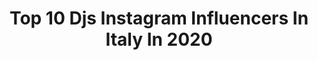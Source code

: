 ---
title: Top 10 Djs Instagram Influencers In Italy In 2020
description: >-
  Find top djs Instagram influencers in Italy in 2020. Most popular hashtags: #music #dj #quarantine #iorestoacasa.
platform: Instagram
profiles:
  - username: "nicolapigini"
    fullname: >-
      NICOLA PIGINI
    location: "Italy"
    followers: 19000
    engagement: 288
    commentsToLikes: 0.064102
    avatar: "https://scontent-ams4-1.cdninstagram.com/v/t51.2885-19/s320x320/89266869_210301223506936_6370980789819015168_n.jpg?_nc_ht=scontent-ams4-1.cdninstagram.com&_nc_ohc=m5C6XA_RFgkAX93AAbq&oh=2156b3f5ed0810007c670cf7a117642e&oe=5EBAAB9B"
    verified: false
    hashtags: "#respiraquestalibert"
  - username: "official_cat"
    fullname: >-
      Catherine Poulain
    location: "Italy"
    followers: 444674
    engagement: 289
    commentsToLikes: 0.036449
    avatar: "https://scontent-atl3-1.cdninstagram.com/v/t51.2885-19/s150x150/92713196_230192728188398_275691648627769344_n.jpg?_nc_ht=scontent-atl3-1.cdninstagram.com&_nc_ohc=9K7DIlgC52EAX-sj6mg&oh=9633643fc77f8f2e45caac81ee031be9&oe=5EBA30AA"
    verified: true
    hashtags: "#invited, #milano, #zoescape, #cooking"
  - username: "christyswandj"
    fullname: >-
      Cristina Rescigni
    location: "Italy"
    followers: 193936
    engagement: 150
    commentsToLikes: 0.022931
    avatar: "https://instagram.fmkz1-1.fna.fbcdn.net/v/t51.2885-19/s320x320/87330500_644411456362391_9032131299376103424_n.jpg?_nc_ht=instagram.fmkz1-1.fna.fbcdn.net&_nc_ohc=tsf28SfZ28gAX8pmkIn&oh=60921aa2007bd7b9b2d34e8864625c3f&oe=5E962223"
    verified: false
    hashtags: "#cantwait, #napoli, #cdj2000nxs2, #makeup"
  - username: "krowdexx_djs"
    fullname: >-
      Krowdexx
    location: "Italy"
    followers: 15731
    engagement: 1029
    commentsToLikes: 0.082412
    avatar: "https://scontent-ams4-1.cdninstagram.com/v/t51.2885-19/s320x320/67476734_740048593119014_8839914277176344576_n.jpg?_nc_ht=scontent-ams4-1.cdninstagram.com&_nc_ohc=3eSwdGJGiSgAX-Hjk1Z&oh=b0188dbb8ea3951a7b3b2e8b9faddfd0&oe=5EBA27CA"
    verified: false
    hashtags: "#levatate, #qapital, #pherato, #mymind"
  - username: "strulle_industry"
    fullname: >-
      STRULLE🇮🇹🏳️‍🌈
    location: "Italy"
    followers: 7984
    engagement: 543
    commentsToLikes: 0.014661
    avatar: "https://scontent-ams4-1.cdninstagram.com/v/t51.2885-19/s320x320/82413474_263053908000175_6831709516573179904_n.jpg?_nc_ht=scontent-ams4-1.cdninstagram.com&_nc_ohc=aVf-EOH2DzYAX8S83rw&oh=b5e043a0b25d5b0d9a6e01aa865578bc&oe=5ED49CEA"
    verified: false
    hashtags: "#inkedgirls, #hawaiianshirt, #pussygalore, #lgbtqi"
  - username: "miamirockets"
    fullname: >-
      Miami Rockets
    location: "Italy"
    followers: 16258
    engagement: 193
    commentsToLikes: 0.155406
    avatar: "https://scontent-amt2-1.cdninstagram.com/v/t51.2885-19/s320x320/56544819_2671428312930794_2435213376993886208_n.jpg?_nc_ht=scontent-amt2-1.cdninstagram.com&_nc_ohc=J0kfRlYsLEoAX-o-I-S&oh=8b4e09899fc89c9a7dd4c41e5ddfce6c&oe=5EB8C3BD"
    verified: false
    hashtags: "#alien, #daddy, #tinder, #workship"
  - username: "sisterscapdj"
    fullname: >-
      Sisters Cap
    location: "Italy"
    followers: 30722
    engagement: 102
    commentsToLikes: 0.060606
    avatar: "https://scontent-lhr8-1.cdninstagram.com/v/t51.2885-19/s320x320/70120397_756444104857125_1957321419759026176_n.jpg?_nc_ht=scontent-lhr8-1.cdninstagram.com&_nc_ohc=EqTUH8LC5AwAX8TBxek&oh=008d60655498553cc7c6de2914ae74ea&oe=5EBA76BA"
    verified: false
    hashtags: "#corona, #fathersday, #dubstep, #praha"
  - username: "iceone_official"
    fullname: >-
      IceOne
    location: "Italy"
    followers: 9037
    engagement: 376
    commentsToLikes: 0.025714
    avatar: "https://scontent-ams4-1.cdninstagram.com/v/t51.2885-19/s320x320/40675491_248751872452358_8096099763407028224_n.jpg?_nc_ht=scontent-ams4-1.cdninstagram.com&_nc_ohc=d84rrT49vMAAX_Fr8xX&oh=0d95f7c4204e9ac261881d636b4cd335&oe=5EA9143E"
    verified: false
    hashtags: "#djiceone, #romahiphop, #cunsmusic, #paradisecity"
  - username: "technofriends_"
    fullname: >-
      𝙏𝙀𝘾𝙃𝙉𝙊-𝙁𝙍𝙄𝙀𝙉𝘿𝙎
    location: "Italy"
    followers: 18597
    engagement: 276
    commentsToLikes: 0.015825
    avatar: "https://scontent-ams4-1.cdninstagram.com/v/t51.2885-19/s320x320/49761586_224170468461391_3648542857884598272_n.jpg?_nc_ht=scontent-ams4-1.cdninstagram.com&_nc_ohc=cBRuXgdvTfgAX9zlo7z&oh=436c42cca737e6e0d2d351c896b0847e&oe=5EB3EDCF"
    verified: false
    hashtags: "#carlcox, #catania, #technoconnectingpeople, #amelielens"
  - username: "therealrocbeats"
    fullname: >-
      Roc Beats aka Dj Shocca
    location: "Italy"
    followers: 14570
    engagement: 573
    commentsToLikes: 0.028984
    avatar: "https://scontent-amt2-1.cdninstagram.com/v/t51.2885-19/s320x320/46016393_295805941041728_8223815572345847808_n.jpg?_nc_ht=scontent-amt2-1.cdninstagram.com&_nc_ohc=n00nqLa9BBEAX83P222&oh=a474da2df31de08f6903bf7ad5c20396&oe=5EB5A0A8"
    verified: false
    hashtags: "#unlimitedstruggle, #underdogfunk, #rocbeats, #djshocca"
---